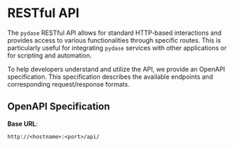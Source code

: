 # RESTful API

The `pydase` RESTful API allows for standard HTTP-based interactions and provides access to various functionalities through specific routes. This is particularly useful for integrating `pydase` services with other applications or for scripting and automation.

To help developers understand and utilize the API, we provide an OpenAPI specification. This specification describes the available endpoints and corresponding request/response formats.

## OpenAPI Specification
**Base URL**:

```
http://<hostname>:<port>/api/
```

<swagger-ui src="./openapi.yaml"/>
